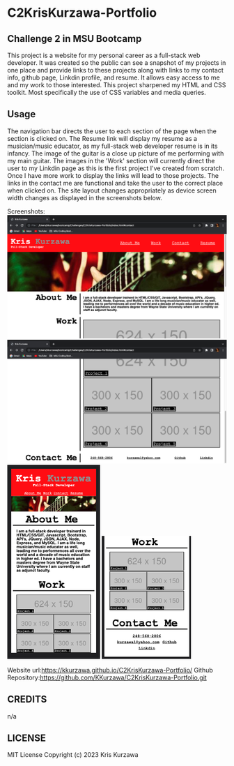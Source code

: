 # C2KrisKurzawa-Portfolio

## Challenge 2 in MSU Bootcamp

This project is a website for my personal career as a full-stack web developer. It was created so the public can see a snapshot of my projects in one place and provide links to these projects along with links to my contact info, github page, Linkdin profile, and resume. It allows easy access to me and my work to those interested. This project sharpened my HTML and CSS toolkit. Most specifically the use of CSS variables and media queries.

## Usage

The navigation bar directs the user to each section of the page when the section is clicked on. The Resume link will display my resume as a musician/music educator, as my full-stack web developer resume is in its infancy. The image of the guitar is a close up picture of me performing with my main guitar. The images in the 'Work' section will currently direct the user to my Linkdin page as this is the first project I've created from scratch. Once I have more work to display the links will lead to those projects. The links in the contact me are functional and take the user to the correct place when clicked on. The site layout changes appropriately as device screen width changes as displayed in the screenshots below.

Screenshots:
![Laptop top](https://raw.githubusercontent.com/KKurzawa/C2KrisKurzawa-Portfolio/main/Assets/images/Laptop_Top.png)
![Laptop top](./assets/images/Laptop_bottom.png)
![Laptop top](./assets/images/Mobile_top.png)
![Laptop top](./assets/images/Mobile_bottom.png)

Website url:https://kkurzawa.github.io/C2KrisKurzawa-Portfolio/
Github Repository:https://github.com/KKurzawa/C2KrisKurzawa-Portfolio.git

## CREDITS

n/a

## LICENSE

MIT License
Copyright (c) 2023 Kris Kurzawa
